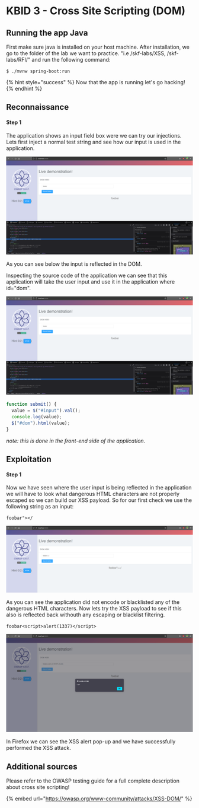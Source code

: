 # KBID 3 - Cross Site Scripting \(DOM\)

## Running the app Java

First make sure java is installed on your host machine.
After installation, we go to the folder of the lab we want to practice.
"i.e /skf-labs/XSS, /skf-labs/RFI/" and run the following command:

```
$ ./mvnw spring-boot:run
```

{% hint style="success" %}
Now that the app is running let's go hacking!
{% endhint %}

## Reconnaissance

#### Step 1

The application shows an input field box were we can try our injections. Lets first inject a normal test string and see how our input is used in the application.

![](../../.gitbook/assets/java/XSS-DOM/1.png)

As you can see below the input is reflected in the DOM.

Inspecting the source code of the application we can see that this application will take the user input and use it in the application where id="dom".

![](../../.gitbook/assets/java/XSS-DOM/1.png)

```javascript
function submit() {
  value = $("#input").val();
  console.log(value);
  $("#dom").html(value);
}
```

_note: this is done in the front-end side of the application._

## Exploitation

#### Step 1

Now we have seen where the user input is being reflected in the application we will have to look what dangerous HTML characters are not properly escaped so we can build our XSS payload. So for our first check we use the following string as an input:

```text
foobar"></
```

![](../../.gitbook/assets/java/XSS-DOM/4.png)

As you can see the application did not encode or blacklisted any of the dangerous HTML characters. Now lets try the XSS payload to see if this also is reflected back withouth any escaping or blacklist filtering.

```text
foobar<script>alert(1337)</script>
```

![](../../.gitbook/assets/java/XSS-DOM/3.png)

In Firefox we can see the XSS alert pop-up and we have successfully performed the XSS attack.

## Additional sources

Please refer to the OWASP testing guide for a full complete description about cross site scripting!

{% embed url="https://owasp.org/www-community/attacks/XSS-DOM/" %}
